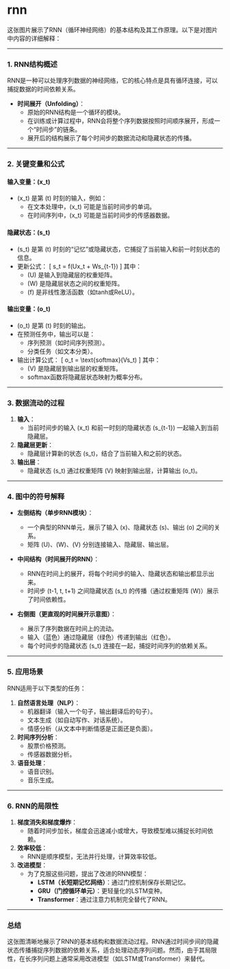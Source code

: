 # rnn
这张图片展示了RNN（循环神经网络）的基本结构及其工作原理。以下是对图片中内容的详细解释：

---

### **1. RNN结构概述**
RNN是一种可以处理序列数据的神经网络，它的核心特点是具有循环连接，可以捕捉数据的时间依赖关系。

- **时间展开（Unfolding）**：
  - 原始的RNN结构是一个循环的模块。
  - 在训练或计算过程中，RNN会将整个序列数据按照时间顺序展开，形成一个“时间步”的链条。
  - 展开后的结构展示了每个时间步的数据流动和隐藏状态的传播。

---

### **2. 关键变量和公式**
#### **输入变量：\(x_t\)**
- \(x_t\) 是第 \(t\) 时刻的输入，例如：
  - 在文本处理中，\(x_t\) 可能是当前时间步的单词。
  - 在时间序列中，\(x_t\) 可能是当前时间步的传感器数据。

#### **隐藏状态：\(s_t\)**
- \(s_t\) 是第 \(t\) 时刻的“记忆”或隐藏状态，它捕捉了当前输入和前一时刻状态的信息。
- 更新公式：
  \[
  s_t = f(Ux_t + Ws_{t-1})
  \]
  其中：
  - \(U\) 是输入到隐藏层的权重矩阵。
  - \(W\) 是隐藏层状态之间的权重矩阵。
  - \(f\) 是非线性激活函数（如tanh或ReLU）。

#### **输出变量：\(o_t\)**
- \(o_t\) 是第 \(t\) 时刻的输出。
- 在预测任务中，输出可以是：
  - 序列预测（如时间序列预测）。
  - 分类任务（如文本分类）。
- 输出计算公式：
  \[
  o_t = \text{softmax}(Vs_t)
  \]
  其中：
  - \(V\) 是隐藏层到输出层的权重矩阵。
  - softmax函数将隐藏层状态映射为概率分布。

---

### **3. 数据流动的过程**
1. **输入**：
   - 当前时间步的输入 \(x_t\) 和前一时刻的隐藏状态 \(s_{t-1}\) 一起输入到当前隐藏层。
2. **隐藏层更新**：
   - 隐藏层计算新的状态 \(s_t\)，结合了当前输入和之前的状态。
3. **输出层**：
   - 隐藏状态 \(s_t\) 通过权重矩阵 \(V\) 映射到输出层，计算输出 \(o_t\)。

---

### **4. 图中的符号解释**
- **左侧结构（单步RNN模块）**：
  - 一个典型的RNN单元，展示了输入 \(x\)、隐藏状态 \(s\)、输出 \(o\) 之间的关系。
  - 矩阵 \(U\)、\(W\)、\(V\) 分别连接输入、隐藏层、输出层。

- **中间结构（时间展开的RNN）**：
  - RNN在时间上的展开，将每个时间步的输入、隐藏状态和输出都显示出来。
  - 时间步 \(t-1, t, t+1\) 之间隐藏状态 \(s_t\) 的传播（通过权重矩阵 \(W\)）展示了时间依赖性。

- **右侧图（更直观的时间展开示意图）**：
  - 展示了序列数据在时间上的流动。
  - 输入（蓝色）通过隐藏层（绿色）传递到输出（红色）。
  - 每个时间步的隐藏状态 \(s_t\) 连接在一起，捕捉时间序列的依赖关系。

---

### **5. 应用场景**
RNN适用于以下类型的任务：
1. **自然语言处理（NLP）**：
   - 机器翻译（输入一个句子，输出翻译后的句子）。
   - 文本生成（如自动写作、对话系统）。
   - 情感分析（从文本中判断情感是正面还是负面）。
2. **时间序列分析**：
   - 股票价格预测。
   - 传感器数据分析。
3. **语音处理**：
   - 语音识别。
   - 音乐生成。

---

### **6. RNN的局限性**
1. **梯度消失和梯度爆炸**：
   - 随着时间步加长，梯度会迅速减小或增大，导致模型难以捕捉长时间依赖。
2. **效率较低**：
   - RNN是顺序模型，无法并行处理，计算效率较低。
3. **改进模型**：
   - 为了克服这些问题，提出了改进的RNN模型：
     - **LSTM（长短期记忆网络）**：通过门控机制保存长期记忆。
     - **GRU（门控循环单元）**：更轻量化的LSTM变种。
     - **Transformer**：通过注意力机制完全替代了RNN。

---

### **总结**
这张图清晰地展示了RNN的基本结构和数据流动过程。RNN通过时间步间的隐藏状态传播捕捉序列数据的依赖关系，适合处理动态序列问题。然而，由于其局限性，在长序列问题上通常采用改进模型（如LSTM或Transformer）来替代。
